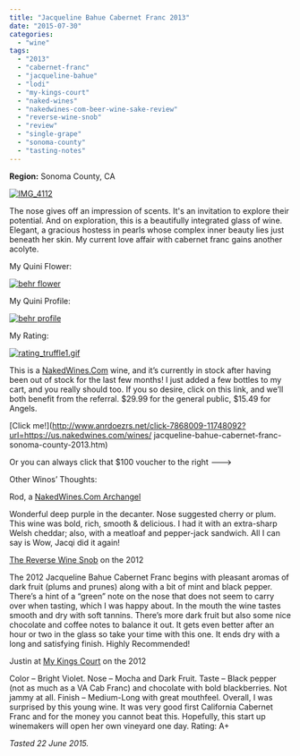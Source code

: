 ```yaml
---
title: "Jacqueline Bahue Cabernet Franc 2013"
date: "2015-07-30"
categories: 
  - "wine"
tags: 
  - "2013"
  - "cabernet-franc"
  - "jacqueline-bahue"
  - "lodi"
  - "my-kings-court"
  - "naked-wines"
  - "nakedwines-com-beer-wine-sake-review"
  - "reverse-wine-snob"
  - "review"
  - "single-grape"
  - "sonoma-county"
  - "tasting-notes"
---
```


**Region:** Sonoma County, CA

[![IMG_4112](http://s3.amazonaws.com/thegourmez-wpmedia/2015/07/IMG_4112-334x500.jpg)](http://s3.amazonaws.com/thegourmez-wpmedia/2015/07/IMG_4112.jpg)

The nose gives off an impression of scents. It's an invitation to explore their potential. And on exploration, this is a beautifully integrated glass of wine. Elegant, a gracious hostess in pearls whose complex inner beauty lies just beneath her skin. My current love affair with cabernet franc gains another acolyte.

My Quini Flower:

[![behr flower](http://s3.amazonaws.com/thegourmez-wpmedia/2015/07/behr-flower-145x150.jpg)](http://s3.amazonaws.com/thegourmez-wpmedia/2015/07/behr-flower.jpg)

My Quini Profile:

[![behr profile](http://s3.amazonaws.com/thegourmez-wpmedia/2015/07/behr-profile-921x1024.jpg)](http://s3.amazonaws.com/thegourmez-wpmedia/2015/07/behr-profile.jpg)

My Rating:

[![rating_truffle1.gif](http://s3.amazonaws.com/thegourmez-wpmedia/2015/01/rating_truffle1.gif)](http://s3.amazonaws.com/thegourmez-wpmedia/2015/01/rating_truffle1.gif)

This is a [NakedWines.Com](http://thegourmez.com/2014/09/18/naked-wines-advertising/) wine, and it’s currently in stock after having been out of stock for the last few months! I just added a few bottles to my cart, and you really should too. If you so desire, click on this link, and we’ll both benefit from the referral. $29.99 for the general public, $15.49 for Angels.

[Click me!](http://www.anrdoezrs.net/click-7868009-11748092?url=https://us.nakedwines.com/wines/ jacqueline-bahue-cabernet-franc-sonoma-county-2013.htm)

Or you can always click that $100 voucher to the right --->

Other Winos’ Thoughts:

Rod, a [NakedWines.Com Archangel](https://us.nakedwines.com/wines/jacqueline-bahue-cabernet-franc-sonoma-county-2013.htm)

Wonderful deep purple in the decanter. Nose suggested cherry or plum. This wine was bold, rich, smooth & delicious. I had it with an extra-sharp Welsh cheddar; also, with a meatloaf and pepper-jack sandwich. All I can say is Wow, Jacqi did it again!

[The Reverse Wine Snob](http://www.reversewinesnob.com/2014/04/jacqueline-bahue-cabernet-franc.html) on the 2012

The 2012 Jacqueline Bahue Cabernet Franc begins with pleasant aromas of dark fruit (plums and prunes) along with a bit of mint and black pepper. There’s a hint of a “green” note on the nose that does not seem to carry over when tasting, which I was happy about. In the mouth the wine tastes smooth and dry with soft tannins. There’s more dark fruit but also some nice chocolate and coffee notes to balance it out. It gets even better after an hour or two in the glass so take your time with this one. It ends dry with a long and satisfying finish. Highly Recommended!

Justin at [My Kings Court](http://mykingscourt.com/2014/03/12/wine-review-2012-jacqueline-bahue-lodi-cabernet-franc/) on the 2012

Color – Bright Violet. Nose – Mocha and Dark Fruit. Taste – Black pepper (not as much as a VA Cab Franc) and chocolate with bold blackberries. Not jammy at all. Finish – Medium-Long with great mouthfeel. Overall, I was surprised by this young wine. It was very good first California Cabernet Franc and for the money you cannot beat this. Hopefully, this start up winemakers will open her own vineyard one day. Rating: A+

_Tasted 22 June 2015._
